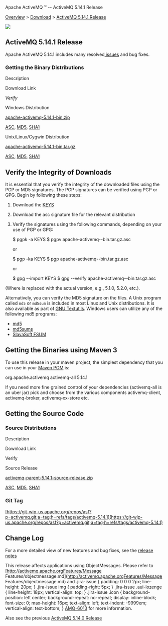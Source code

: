 Apache ActiveMQ ™ -- ActiveMQ 5.14.1 Release 

[Overview](overview.md) > [Download](OverviewOverview/Overview/download.md) > [ActiveMQ 5.14.1 Release](Overview/Download/activemq-5141-release.md)


![](/images/activemq-5.x-box-reflection.png)

ActiveMQ 5.14.1 Release
-----------------------

Apache ActiveMQ 5.14.1 includes many resolved[ issues](https://issues.apache.org/jira/secure/ReleaseNote.jspa?projectId=12311210&version=12338124) and bug fixes.

### Getting the Binary Distributions

Description

Download Link

_Verify_

Windows Distribution

[apache-activemq-5.14.1-bin.zip](https://archive.apache.org/dist/activemq/5.14.1/apache-activemq-5.14.1-bin.zip)

[ASC](https://archive.apache.org/dist/activemq/5.14.1/apache-activemq-5.14.1-bin.zip.asc), [MD5](https://archive.apache.org/dist/activemq/5.14.1/apache-activemq-5.14.1-bin.zip.md5), [SHA1](https://archive.apache.org/dist/activemq/5.14.1/apache-activemq-5.14.1-bin.zip.sha1)

Unix/Linux/Cygwin Distribution

[apache-activemq-5.14.1-bin.tar.gz](https://archive.apache.org/dist/activemq/5.14.1/apache-activemq-5.14.1-bin.tar.gz)

[ASC](https://archive.apache.org/dist/activemq/5.14.1/apache-activemq-5.14.1-bin.tar.gz.asc), [MD5](https://archive.apache.org/dist/activemq/5.14.1/apache-activemq-5.14.1-bin.tar.gz.md5), [SHA1](https://archive.apache.org/dist/activemq/5.14.1/apache-activemq-5.14.1-bin.tar.gz.sha1)

Verify the Integrity of Downloads
---------------------------------

It is essential that you verify the integrity of the downloaded files using the PGP or MD5 signatures. The PGP signatures can be verified using PGP or GPG. Begin by following these steps:

1.  Download the [KEYS](http://www.apache.org/dist/activemq/KEYS)
2.  Download the asc signature file for the relevant distribution
3.  Verify the signatures using the following commands, depending on your use of PGP or GPG:
    
    $ pgpk -a KEYS
    $ pgpv apache-activemq-<version>-bin.tar.gz.asc
    
    or
    
    $ pgp -ka KEYS
    $ pgp apache-activemq-<version>-bin.tar.gz.asc
    
    or
    
    $ gpg --import KEYS
    $ gpg --verify apache-activemq-<version>-bin.tar.gz.asc
    

(Where <version> is replaced with the actual version, e.g., 5.1.0, 5.2.0, etc.).

Alternatively, you can verify the MD5 signature on the files. A Unix program called `md5` or `md5sum` is included in most Linux and Unix distributions. It is also available as part of [GNU Textutils](http://www.gnu.org/software/textutils/textutils.html). Windows users can utilize any of the following md5 programs:

*   [md5](http://www.fourmilab.ch/md5/)
*   [md5sums](http://www.pc-tools.net/win32/md5sums/)
*   [SlavaSoft FSUM](http://www.slavasoft.com/fsum/)

Getting the Binaries using Maven 3
----------------------------------

To use this release in your maven project, the simplest dependency that you can use in your [Maven POM](http://maven.apache.org/guides/introduction/introduction-to-the-pom.html) is:

<dependency>
  <groupId>org.apache.activemq</groupId>
  <artifactId>activemq-all</artifactId>
  <version>5.14.1</version>
</dependency>

If you need more fine grained control of your dependencies (activemq-all is an uber jar) pick and choose from the various components activemq-client, activemq-broker, activemq-xx-store etc.

Getting the Source Code
-----------------------

### Source Distributions

Description

Download Link

Verify

Source Release

[activemq-parent-5.14.1-source-release.zip](https://archive.apache.org/dist/activemq/5.14.1/activemq-parent-5.14.1-source-release.zip)

[ASC](https://archive.apache.org/dist/activemq/5.14.1/activemq-parent-5.14.1-source-release.zip.asc), [MD5](https://archive.apache.org/dist/activemq/5.14.1/activemq-parent-5.14.1-source-release.zip.md5), [SHA1](https://archive.apache.org/dist/activemq/5.14.1/activemq-parent-5.14.1-source-release.zip.sha1)

### Git Tag

[https://git-wip-us.apache.org/repos/asf?p=activemq.git;a=tag;h=refs/tags/activemq-5.14.1](https://git-wip-us.apache.org/repos/asf?p=activemq.git;a=tag;h=refs/tags/activemq-5.14.1)

Change Log
----------

For a more detailed view of new features and bug fixes, see the [release notes](https://issues.apache.org/jira/secure/ReleaseNote.jspa?projectId=12311210&version=12338124)

This release affects applications using ObjectMessages. Please refer to [http://activemq.apache.orgFeatures/Message Features/objectmessage.md](http://activemq.apache.orgFeatures/Message Features/objectmessage.md) and .jira-issue { padding: 0 0 0 2px; line-height: 20px; } .jira-issue img { padding-right: 5px; } .jira-issue .aui-lozenge { line-height: 18px; vertical-align: top; } .jira-issue .icon { background-position: left center; background-repeat: no-repeat; display: inline-block; font-size: 0; max-height: 16px; text-align: left; text-indent: -9999em; vertical-align: text-bottom; } [AMQ-6013](https://issues.apache.org/jira/browse/AMQ-6013?src=confmacro) for more information.

Also see the previous [ActiveMQ 5.14.0 Release](Overview/Download/activemq-5140-release.md)

